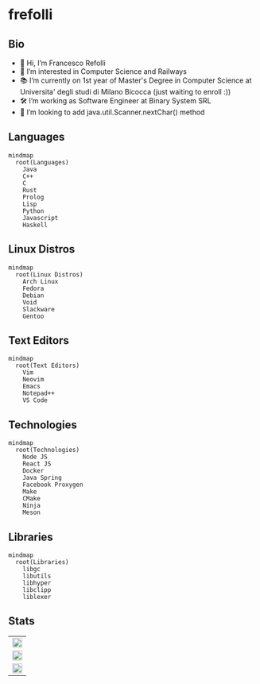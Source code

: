 # frefolli

## Bio

- 👋 Hi, I’m Francesco Refolli
- 👀 I’m interested in Computer Science and Railways
- 📚 I’m currently on 1st year of Master's Degree in Computer Science at Universita' degli studi di Milano Bicocca (just waiting to enroll :))
- 🛠️ I’m working as Software Engineer at Binary System SRL
- 💞️ I’m looking to add java.util.Scanner.nextChar() method

## Languages

```mermaid
mindmap
  root(Languages)
    Java
    C++
    C
    Rust
    Prolog
    Lisp
    Python
    Javascript
    Haskell
```

## Linux Distros

```mermaid
mindmap
  root(Linux Distros)
    Arch Linux
    Fedora
    Debian
    Void
    Slackware
    Gentoo
```

## Text Editors

```mermaid
mindmap
  root(Text Editors)
    Vim
    Neovim
    Emacs
    Notepad++
    VS Code
```

## Technologies

```mermaid
mindmap
  root(Technologies)
    Node JS
    React JS
    Docker
    Java Spring
    Facebook Proxygen
    Make
    CMake
    Ninja
    Meson
```

## Libraries

```mermaid
mindmap
  root(Libraries)
    libgc
    libutils
    libhyper
    libclipp
    liblexer
```

## Stats

<center>
  <table width="100%">
    <tr><td><img width="100%" src="https://github-readme-stats.vercel.app/api?username=frefolli&show_icons=true&theme=tokyonight"/></td></tr>
    <tr><td><img width="100%" src="https://github-readme-stats.vercel.app/api/top-langs/?username=frefolli&layout=compact&langs_count=12&theme=tokyonight"/></td></tr>
    <tr><td><img width="100%" src="https://github-profile-trophy.vercel.app/?username=frefolli"/></td></tr>
  </table>
</center>